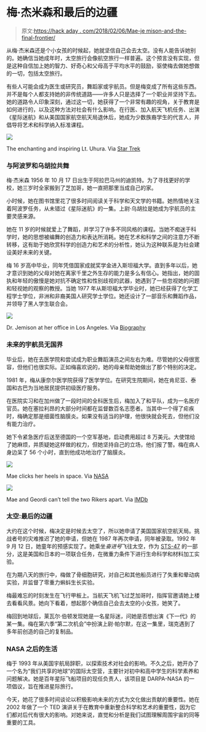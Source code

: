 # 梅·杰米森和最后的边疆

> 原文:[https://hack aday . com/2018/02/06/Mae-je mison-and-the-final-frontier/](https://hackaday.com/2018/02/06/mae-jemison-and-the-final-frontier/)

从梅·杰米森还是个小女孩的时候起，她就坚信自己会去太空。没有人能告诉她别的。她确信当她成年时，太空旅行会像航空旅行一样普遍。这个预言没有实现，但是这种自信加上她的智力、好奇心和父母高于平均水平的鼓励，驱使梅去做她想做的一切，包括太空旅行。

有些人可能会成为医生或研究员，舞蹈家或宇航员。但是梅变成了所有这些东西。并不是每个人都支持她的非传统道路——许多人只是选择了一个职业并坚持下去。她的道路令人印象深刻，通过这一切，她获得了一个非常有趣的视角，关于教育是如何进行的，以及这种方法对社会有什么影响。在行医、加入航天飞机任务、出演《星际迷航》和从美国国家航空航天局退休后，她成为少数族裔学生的代言人，并倡导将艺术和科学纳入标准课程。

[![](../Images/1d1cc579370263daff03d639d55e776f.png)](https://hackaday.com/wp-content/uploads/2018/02/uhura.jpg)

The enchanting and inspiring Lt. Uhura. Via [Star Trek](http://www.startrek.com/database_article/uhura)

### 与阿波罗和乌胡拉共舞

梅·杰米森 1956 年 10 月 17 日出生于阿拉巴马州的迪凯特。为了寻找更好的学校，她三岁时全家搬到了芝加哥，她一直把那里当成自己的家。

小时候，她在图书馆里花了很多时间阅读关于科学和天文学的书籍。她热情地关注着阿波罗任务，从未错过《星际迷航》的一集。上尉·乌胡拉是她成为宇航员的主要灵感来源。

她在 11 岁的时候就爱上了舞蹈，并学习了许多不同风格的课程。当她不痴迷于科学时，她的思想被编舞的创造力和表达所消耗。她在艺术和科学之间的注意力不断转移，这有助于她欣赏科学的创造力和艺术的分析性，她认为这种联系是为社会建设美好未来的关键。

梅 16 岁高中毕业，同年凭借国家成就奖学金进入斯坦福大学。直到多年以后，她才意识到她的父母对她在离家千里之外生存的能力是多么有信心。她指出，她的固执和年轻的傲慢是她对抗不确定性和性别歧视的武器，她遇到了一些忽视她的问题和轻视她的观察的教授。当她 1977 年从斯坦福大学毕业时，她已经获得了化学工程学士学位，非洲和非裔美国人研究学士学位。她还设计了一部音乐和舞蹈作品，并领导了黑人学生联合会。

[![](../Images/2f793d33be51cb41f1789d55ae6d0b03.png)](https://hackaday.com/wp-content/uploads/2018/02/doctor-jemison.png)

Dr. Jemison at her office in Los Angeles. Via [Biography](https://www.biography.com/people/mae-c-jemison-9542378)

### 未来的宇航员无国界

毕业后，她在去医学院和尝试成为职业舞蹈演员之间左右为难。尽管她的父母很宽容，但他们也很实际。正如梅喜欢说的，她的母亲帮助她做出了那个特别的决定。

1981 年，梅从康奈尔医学院获得了医学学位。在研究生院期间，她在肯尼亚、泰国和古巴为当地居民提供初级医疗服务。

在医院实习和在加州做了一段时间的全科医生后，梅加入了和平队，成为一名医疗官员。她在塞拉利昂的大部分时间都在监督数百名志愿者。当其中一个得了疟疾时，梅确定那是细菌性脑膜炎。如果没有适当的护理，他很快就会死去，但他们没有能力治疗。

她下令紧急医疗后送至德国的一个空军基地，启动费用超过 8 万美元。大使馆给了她麻烦，并质疑她这样做的权力，但她坚持自己的立场，他们报了警。梅在病人身边呆了 56 个小时，直到他成功地治疗了脑膜炎。

[![](../Images/da2a86a83b45bff912ccabedf7813493.png)](https://hackaday.com/wp-content/uploads/2018/02/mae-space.jpg)

Mae clicks her heels in space. Via [NASA](https://images.nasa.gov/details-9265609.html)

[![](../Images/12d8563e023fd77ac8ab78966ef64a51.png)](https://hackaday.com/wp-content/uploads/2018/02/st-tng.jpg)

Mae and Geordi can’t tell the two Rikers apart. Via [IMDb](http://www.imdb.com/title/tt0708771/?ref_=nm_flmg_act_2)

### 太空:最后的边疆

大约在这个时候，梅决定是时候去太空了，所以她申请了美国国家航空航天局。挑战者号的灾难推迟了她的申请，但她在 1987 年再次申请，同年被录取。1992 年 9 月 12 日，她童年的预感实现了。她乘坐*奋进号*飞往太空，作为 [STS-47](https://www.nasa.gov/mission_pages/shuttle/shuttlemissions/archives/sts-47.html) 的一部分，这是美国和日本的一项联合任务，在微重力条件下进行生命科学和材料加工实验。

在为期八天的旅行中，梅做了骨细胞研究，对自己和其他船员进行了失重和晕动病实验，并监督了零重力蝌蚪生长实验。

梅最难忘的时刻发生在飞行甲板上。当航天飞机飞过芝加哥时，指挥官邀请她上楼去看看风景。她向下看着，想起那个确信自己会去太空的小女孩，她笑了。

梅回到地球后，莱瓦尔·伯顿发现她是一名星际迷，问她是否想出演《下一代》的某一集。梅在第六季“第二次机会”中扮演上尉·帕尔默，在这一集里，瑞克遇到了多年前创造的自己的复制品。

### NASA 之后的生活

梅于 1993 年从美国宇航局辞职，以探索技术对社会的影响。不久之后，她开办了一个名为“我们共享的地球”的国际太空营，主要针对初中和高中学生的科学素养和问题解决。她是百年星际飞船项目的现任负责人，该项目是 DARPA-NASA 的一项倡议，旨在推进星际旅行。

今天，她花了很多时间谈论以积极影响未来的方式为文化做出贡献的重要性。她在 2002 年做了一个 TED 演讲关于在教育中重新整合科学和艺术的重要性，因为它们都对后代有很大的影响。对她来说，直觉和分析是我们试图理解周围宇宙的同等重要的工具。
